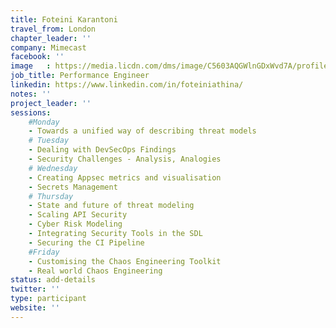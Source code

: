 ```yaml
---
title: Foteini Karantoni
travel_from: London
chapter_leader: ''
company: Mimecast
facebook: ''
image   : https://media.licdn.com/dms/image/C5603AQGWlnGDxWvd7A/profile-displayphoto-shrink_200_200/0?e=1564617600&v=beta&t=B8QT7fFyq6viTIvLR-annQEI8nAKYP6-e_AbT74FUng
job_title: Performance Engineer
linkedin: https://www.linkedin.com/in/foteiniathina/
notes: ''
project_leader: ''
sessions: 
    #Monday
    - Towards a unified way of describing threat models
    # Tuesday
    - Dealing with DevSecOps Findings
    - Security Challenges - Analysis, Analogies
    # Wednesday
    - Creating Appsec metrics and visualisation
    - Secrets Management
    # Thursday
    - State and future of threat modeling
    - Scaling API Security
    - Cyber Risk Modeling
    - Integrating Security Tools in the SDL
    - Securing the CI Pipeline
    #Friday
    - Customising the Chaos Engineering Toolkit
    - Real world Chaos Engineering
status: add-details
twitter: ''
type: participant
website: ''
---
```


<!-- put more details about participant here -->
